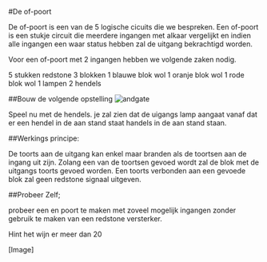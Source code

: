 #De of-poort

De of-poort is een van de 5 logische cicuits die we bespreken.
Een of-poort is een stukje circuit die meerdere ingangen met alkaar vergelijkt en 
indien alle ingangen een waar status hebben zal de uitgang bekrachtigd worden.

Voor een of-poort met 2 ingangen hebben we volgende zaken nodig.

5 stukken redstone 
3 blokken
1 blauwe blok wol
1 oranje blok wol
1 rode blok wol
1 lampen
2 hendels

##Bouw de volgende opstelling
![andgate](https://github.com/CoderDojoBelgiumEeklo/MineCraftProjects/blob/gh-pages/img/basic/redstone/orgate.png?raw=true)


Speel nu met de hendels. je zal zien dat de uigangs lamp aangaat vanaf dat er een hendel in de aan stand staat  handels in de aan stand staan.

##Werkings principe:

De toorts aan de uitgang kan enkel maar branden als de toortsen aan de ingang uit zijn.
Zolang een van de toortsen gevoed wordt zal de blok met de uitgangs toorts gevoed worden.
Een toorts verbonden aan een gevoede blok zal geen redstone signaal uitgeven.

##Probeer Zelf;

probeer een en poort te maken met zoveel mogelijk ingangen zonder gebruik te maken van een redstone versterker.

Hint het wijn er meer dan 20


[Image]

